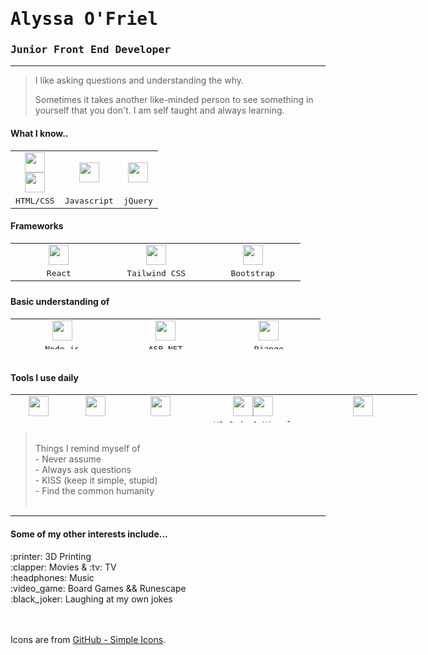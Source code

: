 <h1 align="left"><strong><tt>Alyssa O'Friel</tt></strong></h1>
<h3><tt>Junior Front End Developer</tt></h3>
<hr />
<blockquote>
<p>I like asking questions and understanding the why.</p>
<p>Sometimes it takes another like-minded person to see something in yourself that you don't. I am self taught and always learning.</p>
</blockquote>
<h4>What I know..</h4>
<table style="width: 458.2px;">
<tbody>
<tr>
<td style="width: 13px; text-align: center;" align="center"><img style="float: center;" src="https://cdn.jsdelivr.net/npm/simple-icons@v6/icons/css3.svg" width="32" height="32" /><img style="float: centre; display: block; margin-left: auto; margin-right: auto;" src="https://cdn.jsdelivr.net/npm/simple-icons@v6/icons/html5.svg" width="32" height="32" /></td>
<td style="width: 14px; text-align: center;" align="center"><img style="float: center;" src="https://unpkg.com/simple-icons@v6/icons/javascript.svg" width="32" height="32" /></td>
<td style="width: 41.2px; text-align: center;" align="center"><img style="float: center;" src="https://cdn.jsdelivr.net/npm/simple-icons@v6/icons/jquery.svg" width="32" height="32" /></td>
</tr>
<tr>
<td style="width: 13px; text-align: center;"><tt>HTML/CSS</tt></td>
<td style="width: 14px; text-align: center;"><tt>Javascript</tt></td>
<td style="width: 41.2px; text-align: center;"><tt>jQuery</tt></td>
</tr>
</tbody>
</table>
<h4>Frameworks</h4>
<table style="height: 66px; width: 463.667px;">
<tbody>
<tr>
<td style="width: 149px; text-align: center;" align="center"><img src="https://cdn.jsdelivr.net/npm/simple-icons@v6/icons/react.svg" width="32" height="32" /></td>
<td style="width: 149px; text-align: center;" align="center"><img src="https://cdn.jsdelivr.net/npm/simple-icons@v6/icons/tailwindcss.svg" width="32" height="32" /></td>
<td style="width: 142.667px; text-align: center;" align="center"><img src="https://cdn.jsdelivr.net/npm/simple-icons@v6/icons/bootstrap.svg" width="32" height="32" /></td>
</tr>
<tr>
<td style="width: 149px; text-align: center;"><tt>React</tt></td>
<td style="width: 149px; text-align: center;">
<tt>Tailwind CSS</tt>
</td>
<td style="width: 142.667px; text-align: center;">
<tt>Bootstrap</tt>
</td>
</tr>
</tbody>
</table>
<h4>Basic understanding of</h4>
<table style="height: 49px;" width="470">
<tbody>
<tr>
<td style="width: 149.333px; text-align: center;" align="center"><img src="https://cdn.jsdelivr.net/npm/simple-icons@v6/icons/nodedotjs.svg" width="32" height="32" /></td>
<td style="width: 149.333px; text-align: center;" align="center"><img src="https://cdn.jsdelivr.net/npm/simple-icons@v6/icons/dotnet.svg" width="32" height="32" /></td>
<td style="width: 149.333px; text-align: center;" align="center"><img src="https://cdn.jsdelivr.net/npm/simple-icons@v6/icons/django.svg" width="32" height="32" /></td>
</tr>
<tr>
  <td style="width: 149.333px; text-align: center;"><tt>Node.js</tt></td>
  <td style="width: 149.333px; text-align: center;"><tt>ASP.NET</tt></td>
  <td style="width: 149.333px; text-align: center;"><tt>Django</tt></td>
</tr>
</tbody>
</table>
<h4><br />Tools I use daily</h4>
<table style="height: 45px; width: 650.75px;">
<tbody>
<tr>
<td style="width: 116px; text-align: center;" align="center"><img src="https://cdn.jsdelivr.net/npm/simple-icons@v6/icons/git.svg" width="32" height="32" /></td>
<td style="width: 116px; text-align: center;" align="center"><img src="https://cdn.jsdelivr.net/npm/simple-icons@v6/icons/npm.svg" width="32" height="32" /></td>
<td style="width: 116px; text-align: center;" align="center"><img src="https://cdn.jsdelivr.net/npm/simple-icons@v6/icons/windowsterminal.svg" width="32" height="32" /></td>
<td style="width: 273.75px; text-align: center;" align="center"><img src="https://cdn.jsdelivr.net/npm/simple-icons@v6/icons/visualstudio.svg" width="32" height="32" /><img src="https://cdn.jsdelivr.net/npm/simple-icons@v6/icons/visualstudiocode.svg" width="32" height="32" /></td>
<td style="width: 273.75px; text-align: center;" align="center"><img src="https://cdn.jsdelivr.net/npm/simple-icons@v6/icons/adobe.svg" width="32" height="32" /></td>
</tr>
<tr>
  <td style="width: 116px; text-align: center;"><tt>GIT</tt></td>
  <td style="width: 116px; text-align: center;"><tt>NPM</tt></td>
  <td style="width: 116px; text-align: center;"><tt>CommandLine</tt></td>
  <td style="width: 273.75px; text-align: center;"><tt>VS Code &amp; Visual Studio 2019</tt></td>
  <td style="width: 273.75px; text-align: center;"><tt>Adobe Suite</tt></td>
</tr>
</tbody>
</table>
<blockquote><p><br />Things I remind myself of <br />- Never assume<br />- Always ask questions<br />- KISS (keep it simple, stupid)<br />- Find the common humanity <br /><br /> </p></blockquote>


<hr>
<h4>Some of my other interests include...</h4>
:printer: 3D Printing<br>
 :clapper: Movies & :tv: TV<br>
:headphones: Music<br>
  :video_game: Board Games && Runescape<br>
  :black_joker: Laughing at my own jokes

<br><br>
Icons are from [GitHub - Simple Icons](https://github.com/simple-icons/simple-icons#cdn-usage).
